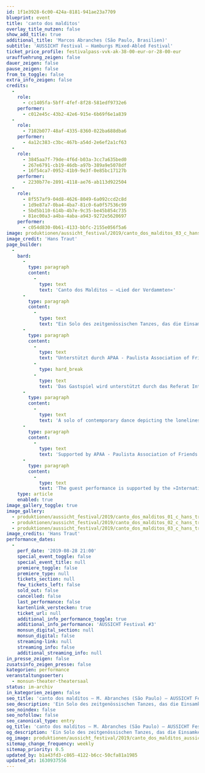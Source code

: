 ```yaml
---
id: 1f1e3928-6c00-424a-8181-941ae23a7709
blueprint: event
title: 'canto dos malditos'
overlay_title_nutzen: false
show_add_title: true
additional_title: 'Marcos Abranches (São Paulo, Brasilien)'
subtitle: 'AUSSICHT Festival – Hamburgs Mixed-Abled Festival'
ticket_price_profile: festivalpass-vvk-ak-38-00-eur-or-28-00-eur
urauffuehrung_zeigen: false
dauer_zeigen: false
pause_zeigen: false
from_to_toggle: false
extra_info_zeigen: false
credits:
  -
    role:
      - cc1405fa-5bff-4fef-8f28-581edf9732e6
    performer:
      - c012e45c-43b2-42e6-915e-6b69f6e1a839
  -
    role:
      - 7102b077-48af-4335-8360-022ba688dba6
    performer:
      - 4a12c383-c3bc-467b-a54d-2e6ef2a1cf63
  -
    role:
      - 3845aa7f-79de-4f6d-b03a-3cc7a635bed0
      - 267e6791-cb19-46db-a97b-389a9e5078df
      - 16f54ca7-0952-41b9-9e3f-0e85bc17127b
    performer:
      - 2230b77e-2891-4118-ae76-ab113d922504
  -
    role:
      - 8f557af9-04d8-4626-8049-6a092ccd2c8d
      - 1d9e87a7-0ba4-4ba7-81c0-6a0f57536c99
      - 5bd5b110-614b-4b7e-9c35-be45b854c735
      - 81ec00a3-a4ba-4aba-a943-9272e5620697
    performer:
      - c054d830-0b61-4133-bbfc-2155e056f5a6
image: produktionen/aussicht_festival/2019/canto_dos_malditos_03_c_hans_traut_2019.jpg
image_credit: 'Hans Traut'
page_builder:
  -
    bard:
      -
        type: paragraph
        content:
          -
            type: text
            text: 'Canto dos Malditos – »Lied der Verdammten«'
      -
        type: paragraph
        content:
          -
            type: text
            text: "Ein Solo des zeitgenössischen Tanzes, das die Einsamkeit, das Versagen, die Traurigkeit und die Hoffnungslosigkeit des Körpers gegenüber den Grausamkeiten des Lebens darstellt. Marcos Abranches zeigt sich in einem Ausbruch seiner Konflikte und Fragen nach dem Menschen und seiner Inkonsistenz, nach prekären Beziehungen, nach Liebe und Verlassenheit, nach dem Lied aller Verdammten.\_"
      -
        type: paragraph
        content:
          -
            type: text
            text: "Unterstützt durch APAA - Paulista Association of Friends of Art and Olido Gallery Direction of the production Solange Borelli - RADAR CULTURAL Management and Projects.\_"
          -
            type: hard_break
          -
            type: text
            text: 'Das Gastspiel wird unterstützt durch das Referat Internationaler Austausch der Behörde für Kultur und Medien Hamburg.'
      -
        type: paragraph
        content:
          -
            type: text
            text: 'A solo of contemporary dance depicting the loneliness, failure, sadness and hopelessness of the body over the cruelties of life. Marcos Abranches shows itself in an outbreak of his conflicts and questions about man and his inconsistency, precarious relationships, love and abandonment, the song of the damned.'
      -
        type: paragraph
        content:
          -
            type: text
            text: 'Supported by APAA - Paulista Association of Friends of Art and Olido Gallery Direction of the production: Solange Borelli - RADAR CULTURAL Management and Projects.'
      -
        type: paragraph
        content:
          -
            type: text
            text: 'The guest performance is supported by the »International Cultural Exchange« department of the Ministry of Culture and Media Hamburg.'
    type: article
    enabled: true
image_gallery_toggle: true
image_gallery:
  - produktionen/aussicht_festival/2019/canto_dos_malditos_01_c_hans_traut_2019.jpg
  - produktionen/aussicht_festival/2019/canto_dos_malditos_02_c_hans_traut_2019.jpg
  - produktionen/aussicht_festival/2019/canto_dos_malditos_03_c_hans_traut_2019.jpg
image_credits: 'Hans Traut'
performance_dates:
  -
    perf_date: '2019-08-28 21:00'
    special_event_toggle: false
    special_event_title: null
    premiere_toggle: false
    premiere_type: null
    tickets_section: null
    few_tickets_left: false
    sold_out: false
    cancelled: false
    last_performance: false
    kartenlink_verstecken: true
    ticket_url: null
    additional_info_performance_toggle: true
    additional_info_performance: 'AUSSICHT Festival #3'
    monsun_digital_section: null
    monsun_digital: false
    streaming-link: null
    streaming_info: false
    additional_streaming_info: null
in_presse_zeigen: false
zusatsinfo_zeigen_presse: false
kategorien: performance
veranstaltungsoerter:
  - monsun-theater-theatersaal
status: im-archiv
in_kategorien_zeigen: false
seo_title: 'canto dos malditos – M. Abranches (São Paulo) – AUSSICHT Festival #3'
seo_description: 'Ein Solo des zeitgenössischen Tanzes, das die Einsamkeit, das Versagen und die Hoffnungslosigkeit des Körpers gegenüber den Grausamkeiten des Lebens darstellt.'
seo_noindex: false
seo_nofollow: false
seo_canonical_type: entry
og_title: 'canto dos malditos – M. Abranches (São Paulo) – AUSSICHT Festival #3'
og_description: 'Ein Solo des zeitgenössischen Tanzes, das die Einsamkeit, das Versagen und die Hoffnungslosigkeit des Körpers gegenüber den Grausamkeiten des Lebens darstellt.'
og_image: produktionen/aussicht_festival/2019/canto_dos_malditos_aussichtfestival_social_media_image.jpg
sitemap_change_frequency: weekly
sitemap_priority: 0.5
updated_by: b1a43fd3-c865-4122-b6cc-50cfa81a1985
updated_at: 1630937556
---
```

